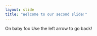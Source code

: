 ```yaml
---
layout: slide
title: "Welcome to our second slide!"
---
```

On baby foo
Use the left arrow to go back!

